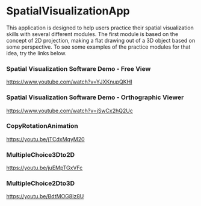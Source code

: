 # SpatialVisualizationApp
 

This application is designed to help users practice their spatial visualization skills with several different modules.
The first module is based on the concept of 2D projection, making a flat drawing out of a 3D object based on some perspective.
To see some examples of the practice modules for that idea, try the links below.

### Spatial Visualization Software Demo - Free View
https://www.youtube.com/watch?v=YJXKnupQKHI

### Spatial Visualization Software Demo - Orthographic Viewer
https://www.youtube.com/watch?v=jSwCx2hQ2Uc


### CopyRotationAnimation
https://youtu.be/jTCdxMqyM20

### MultipleChoice3Dto2D
https://youtu.be/juEMpTGxVFc

### MultipleChoice2Dto3D
https://youtu.be/BdtMOG8Iz8U

